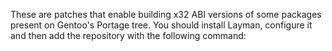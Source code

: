 These are patches that enable building x32 ABI versions of some packages present on Gentoo's Portage tree.
You should install Layman, configure it and then add the repository with the following command:


